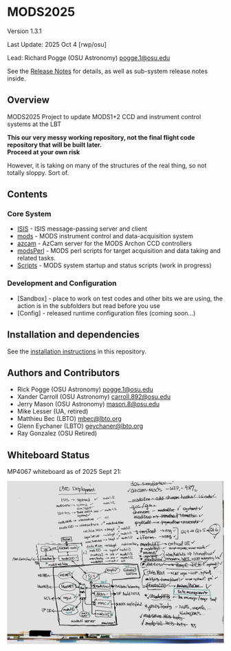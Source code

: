 # MODS2025
Version 1.3.1

Last Update: 2025 Oct 4 [rwp/osu]

Lead: Richard Pogge (OSU Astronomy) pogge.1@osu.edu

See the [Release Notes](RELEASES.md) for details, as well as sub-system release notes inside.

## Overview
MODS2025 Project to update MODS1+2 CCD and instrument control systems at the LBT

**This our very messy working repository, not the final flight code repository that will be built later.  
Proceed at your own risk**

However, it is taking on many of the structures of the real thing, so not totally sloppy.  Sort of.

## Contents

### Core System

  * [ISIS](ISIS) - ISIS message-passing server and client
  * [mods](mods) - MODS instrument control and data-acquisition system
  * [azcam](azcam) - AzCam server for the MODS Archon CCD controllers
  * [modsPerl](modsPerl) - MODS perl scripts for target acquisition and data taking and related tasks.
  * [Scripts](Scripts) - MODS system startup and status scripts (work in progress)

### Development and Configuration

  * [Sandbox] - place to work on test codes and other bits we are using, the action is in the subfolders but read before you use
  * [Config] - released runtime configuration files (coming soon...)

## Installation and dependencies

See the [installation instructions](INSTALL.md) in this repository. 

## Authors and Contributors

- Rick Pogge (OSU Astronomy) pogge.1@osu.edu
- Xander Carroll (OSU Astronomy) carroll.892@osu.edu
- Jerry Mason (OSU Astronomy) mason.8@osu.edu
- Mike Lesser (UA, retired)
- Matthieu Bec (LBTO) mbec@lbto.org
- Glenn Eychaner (LBTO) geychaner@lbto.org
- Ray Gonzalez (OSU Retired)

## Whiteboard Status

MP4067 whiteboard as of 2025 Sept 21:

![MP4067 Whiteboard](MODS_dts_Status_2025Sept21.jpg)

